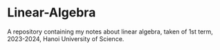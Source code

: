 # Linear-Algebra
A repository containing my notes about linear algebra, taken of 1st term, 2023-2024, Hanoi University of Science. 
